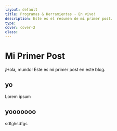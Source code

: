 ```yaml
---
layout: default
title: Programas & Herramientas - En vivo!
description: Este es el resumen de mi primer post.
type: 
cover: cover-2
class: 
---
```


# Mi Primer Post

¡Hola, mundo! Este es mi primer post en este blog.

## yo

Lorem ipsum

## yooooooo

sdfghsdfgs
